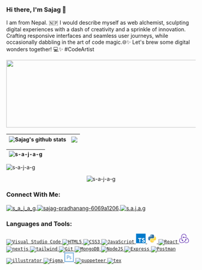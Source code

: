 ### Hi there, I'm Sajag 👋

I am from Nepal. 🇳🇵 I would describe myself as web alchemist, sculpting digital experiences with a dash of creativity and a sprinkle of innovation. Crafting responsive interfaces and seamless user journeys, while occasionally dabbling in the art of code magic.🌐✨ Let's brew some digital wonders together! 💻✨ #CodeArtist

<img width="1200" height="180" style="object-fit: cover;" src="https://media.tenor.com/GVk4jB2u_i8AAAAd/coding.gif" />

<!-- Github Stats -->
<!-- Most Used Languages -->

| <img align="center" src="https://github-readme-stats.vercel.app/api?username=s-a-j-a-g&show_icons=true&include_all_commits=true&theme=buefy&hide_border=true" alt="Sajag's github stats" /> | <img align="center" src="https://github-readme-stats.vercel.app/api/top-langs/?username=s-a-j-a-g&layout=compact&theme=buefy&hide_border=true" /> |
| ------------------------------------------------------------------------------------------------------------------------------------------------------------------------------------------- | ------------------------------------------------------------------------------------------------------------------------------------------------- |

<!-- Streaks, Contributions -->
<!-- <p>
    <img align="center" src="https://github-readme-streak-stats.herokuapp.com/?user=s-a-j-a-g&" alt="s-a-j-a-g" />
</p> -->

| <div style="display: flex; justify-content: center;"> <img align="center" src="https://github-readme-streak-stats.herokuapp.com/?user=s-a-j-a-g&" alt="s-a-j-a-g" style="width: 100%;"/> </div> |
| ----------------------------------------------------------------------------------------------------------------------------------------------------------------------------------------------- |

 <div style="display: flex; justify-content: center; width: 95%;">
    <img src="https://github-readme-streak-stats.herokuapp.com/?user=s-a-j-a-g" alt="s-a-j-a-g" style="width: 100%;" />
 </div>

<!-- Profile Views / Visitors Count -->
<p align="center">
    <img src="https://komarev.com/ghpvc/?username=s-a-j-a-g&label=Profile%20views&color=0e75b6&style=flat" alt="s-a-j-a-g" />
</p>

<!-- GitHub Trophies -->
<!-- <p align="center">
    <a href="https://github.com/ryo-ma/github-profile-trophy">
        <img src="https://github-profile-trophy.vercel.app/?username=s-a-j-a-g" alt="s-a-j-a-g" />
    </a>
</p> -->

### Connect With Me:

<p>
    <a href="https://twitter.com/s_a_j_a_g" target="blank">
        <img align="center" src="https://raw.githubusercontent.com/rahuldkjain/github-profile-readme-generator/master/src/images/icons/Social/twitter.svg" alt="s_a_j_a_g" height="30" width="40" />
    </a>
    <a href="https://linkedin.com/in/sajag-pradhanang-6069a1206" target="blank">
        <img align="center" src="https://raw.githubusercontent.com/rahuldkjain/github-profile-readme-generator/master/src/images/icons/Social/linked-in-alt.svg" alt="sajag-pradhanang-6069a1206" height="30" width="40" />
    </a>
    <a href="https://instagram.com/s.a.j.a.g" target="blank">
        <img align="center" src="https://raw.githubusercontent.com/rahuldkjain/github-profile-readme-generator/master/src/images/icons/Social/instagram.svg" alt="s.a.j.a.g" height="30" width="40" />
    </a>
</p>

### Languages and Tools:

<!-- VS Code -->
<a href="https://code.visualstudio.com/docs" target="_blank" rel="noreferrer">
    <code><img alt="Visual Studio Code" src="https://cdn.jsdelivr.net/gh/devicons/devicon/icons/vscode/vscode-original.svg" width="26" height="26" /></code>
</a>

<!-- HTML -->
<a href="https://html.spec.whatwg.org/multipage/" target="_blank" rel="noreferrer">
  <code><img alt="HTML5" src="https://cdn.jsdelivr.net/gh/devicons/devicon/icons/html5/html5-original.svg" width="26" height="26" /></code>
</a>

<!-- CSS -->
<a href="https://www.w3schools.com/css" target="_blank" rel="noreferrer">
    <code><img alt="CSS3" src="https://cdn.jsdelivr.net/gh/devicons/devicon/icons/css3/css3-original.svg" width="26" height="26" /></code>
</a>

<!-- JavaScript -->
<a href="https://developer.mozilla.org/en-US/docs/Web/JavaScript" target="_blank" rel="noreferrer">
    <code><img alt="JavaScript" src="https://cdn.jsdelivr.net/gh/devicons/devicon/icons/javascript/javascript-original.svg" width="26" height="26" /></code>
</a>

<!-- TypeScript -->
<a href="https://www.typescriptlang.org/" target="_blank" rel="noreferrer">
    <code><img src="https://raw.githubusercontent.com/devicons/devicon/master/icons/typescript/typescript-original.svg" alt="typescript" width="26" height="26"></code>
</a>

<!-- Python -->
<a href="https://www.python.org" target="_blank" rel="noreferrer">
    <code><img src="https://raw.githubusercontent.com/devicons/devicon/master/icons/python/python-original.svg" alt="python" width="26" height="26" /></code>
</a>

<!-- React -->
<a href="https://react.dev/" target="_blank" rel="noreferrer">
    <code><img alt="React" src="https://cdn.jsdelivr.net/gh/devicons/devicon/icons/react/react-original.svg" width="26" height="26" /></code>
</a>

<!-- Redux -->
<a href="https://redux.js.org/" target="_blank" rel="noreferrer">
    <code><img alt="Redux" src="https://raw.githubusercontent.com/devicons/devicon/master/icons/redux/redux-original.svg" width="26" height="26" /></code>
</a>

<!-- NextJS -->
<a href="https://nextjs.org/" target="_blank" rel="noreferrer">
    <code><img src="https://res.cloudinary.com/startup-grind/image/upload/c_fill,dpr_2.0,f_auto,g_center,q_auto:good/v1/gcs/platform-data-dsc/events/nextjs-boilerplate-logo.png" alt="nextjs" width="26" height="26"/></code>
</a>

<!-- Tailwind CSS -->
<a href="https://tailwindcss.com/" target="_blank" rel="noreferrer">
    <code><img src="https://www.vectorlogo.zone/logos/tailwindcss/tailwindcss-icon.svg" alt="tailwind" width="26" height="26"/></code>
</a>

<!-- Git -->
<a href="https://git-scm.com/" target="_blank" rel="noreferrer">
    <code><img alt="Git" src="https://cdn.jsdelivr.net/gh/devicons/devicon/icons/git/git-original.svg" width="26" height="26" /></code>
</a>

<!-- MongoDB -->
<a href="https://www.mongodb.com/what-is-mongodb" target="_blank" rel="noreferrer">
    <code><img alt="MongoDB" src="https://www.svgrepo.com/show/373845/mongo.svg"  width="26" height="26" /></code>
</a>

<!-- NodeJS -->
<a href="https://nodejs.org/en" target="_blank" rel="noreferrer">
<!-- <img align="left" alt="NodeJS" width="26px" src="https://raw.githubusercontent.com/devicons/devicon/master/icons/nodejs/nodejs-original-wordmark.svg" style="padding-right:10px;"/> -->
    <code><img alt="NodeJS" src="https://static.cdnlogo.com/logos/n/22/nodejs.svg" width="26" height="26" /></code>
</a>

<!-- Express -->
<a href="https://expressjs.com/" target="_blank" rel="noreferrer">
    <code><img alt="Express" src="https://adware-technologies.s3.amazonaws.com/uploads/technology/thumbnail/20/express-js.png" width="26" height="26" /></code>
</a>

<!-- Postman -->
<a href="https://www.postman.com/product/what-is-postman/" target="_blank" rel="noreferrer">
    <code><img alt="Postman" src="https://www.vectorlogo.zone/logos/getpostman/getpostman-icon.svg" width="26" height="26" /></code>
</a>

<!-- Adobe Illustrator -->
<a href="https://www.adobe.com/in/products/illustrator.html" target="_blank" rel="noreferrer"> 
    <code><img src="https://www.vectorlogo.zone/logos/adobe_illustrator/adobe_illustrator-icon.svg" alt="illustrator" width="26" height="26"/></code>
</a>

<!-- Figma -->
<a href="https://www.figma.com/" target="_blank" rel="noreferrer">
    <code><img alt="Figma" src="https://www.vectorlogo.zone/logos/figma/figma-icon.svg"  width="26" height="26" /></code>
</a>

<!-- Adobe Photoshop -->
<a href="https://www.photoshop.com/en" target="_blank" rel="noreferrer">
    <code><img src="https://raw.githubusercontent.com/devicons/devicon/master/icons/photoshop/photoshop-line.svg" alt="photoshop" width="26" height="26"/></code>
</a>

<!-- Puppeteer -->
<a href="https://github.com/puppeteer/puppeteer" target="_blank" rel="noreferrer">
    <code><img src="https://www.vectorlogo.zone/logos/pptrdev/pptrdev-official.svg" alt="puppeteer" width="26" height="26"/></code>
</a>

<!-- Tex -->
<a href="https://ctan.org/tex?lang=en" target="_blank" rel="noreferrer">
    <code><img src="https://upload.wikimedia.org/wikipedia/commons/thumb/9/95/TeXShop_icon.png/600px-TeXShop_icon.png" alt="tex" width="30" height="30"/></code>
</a>

<!-- Resources -->
<!-- https://github.com/anuraghazra/github-readme-stats -->
<!-- https://arturssmirnovs.github.io/github-profile-readme-generator/ -->
<!-- https://rahuldkjain.github.io/gh-profile-readme-generator/ -->
